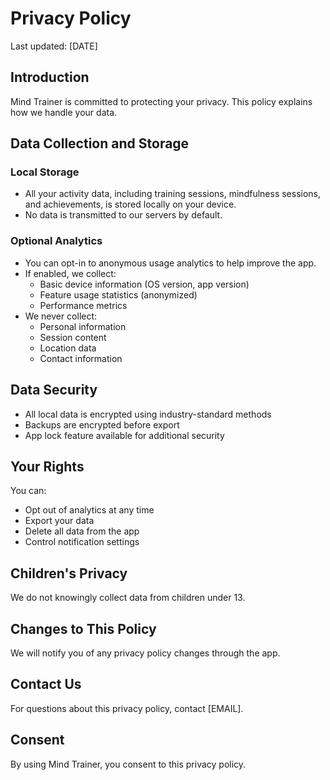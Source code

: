 # Privacy Policy

Last updated: [DATE]

## Introduction

Mind Trainer is committed to protecting your privacy. This policy explains how we handle your data.

## Data Collection and Storage

### Local Storage
- All your activity data, including training sessions, mindfulness sessions, and achievements, is stored locally on your device.
- No data is transmitted to our servers by default.

### Optional Analytics
- You can opt-in to anonymous usage analytics to help improve the app.
- If enabled, we collect:
  - Basic device information (OS version, app version)
  - Feature usage statistics (anonymized)
  - Performance metrics
- We never collect:
  - Personal information
  - Session content
  - Location data
  - Contact information

## Data Security
- All local data is encrypted using industry-standard methods
- Backups are encrypted before export
- App lock feature available for additional security

## Your Rights
You can:
- Opt out of analytics at any time
- Export your data
- Delete all data from the app
- Control notification settings

## Children's Privacy
We do not knowingly collect data from children under 13.

## Changes to This Policy
We will notify you of any privacy policy changes through the app.

## Contact Us
For questions about this privacy policy, contact [EMAIL].

## Consent
By using Mind Trainer, you consent to this privacy policy.